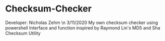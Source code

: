 # Checksum-Checker
Developer: Nicholas Zehm \n
3/11/2020
My own checksum checker using powershell
Interface and function inspired by Raymond Lin's MD5 and Sha Checksum Utility

